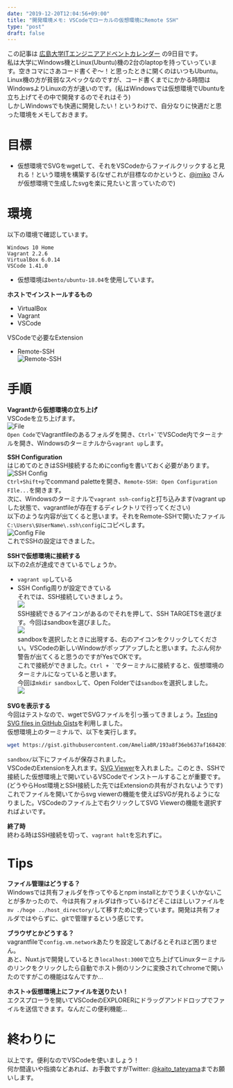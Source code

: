 ```yaml
---  
date: "2019-12-20T12:04:56+09:00"  
title: "開発環境メモ: VSCodeでローカルの仮想環境にRemote SSH"  
type: "post"  
draft: false  
---  
```

  
この記事は [広島大学ITエンジニアアドベントカレンダー] の9日目です。  
私は大学にWindows機とLinux(Ubuntu)機の2台のlaptopを持っていっています。空きコマにさあコード書くぞ〜！と思ったときに開くのはいつもUbuntu。Linux機の方が貧弱なスペックなのですが、コード書くまでにかかる時間はWindowsよりLinuxの方が速いのです。(私はWindowsでは仮想環境でUbuntuを立ち上げてその中で開発するのでそれはそう)  
しかしWindowsでも快適に開発したい！というわけで、自分なりに快適だと思った環境をメモしておきます。  
  
# 目標  
- 仮想環境でSVGをwgetして、それをVSCodeからファイルクリックすると見れる！という環境を構築する(なぜこれが目標なのかというと、[@imiko](https://twitter.com/es__135) さんが仮想環境で生成したsvgを楽に見たいと言っていたので)  
  
# 環境  
以下の環境で確認しています。  
```  
Windows 10 Home  
Vagrant 2.2.6  
VirtualBox 6.0.14  
VSCode 1.41.0  
```  
- 仮想環境は`bento/ubuntu-18.04`を使用しています。
    
**ホストでインストールするもの**  
  
- VirtualBox  
- Vagrant  
- VSCode  

VSCodeで必要なExtension  
  
- Remote-SSH  
![Remote-SSH](./p-1.png)  
  
# 手順  
**Vagrantから仮想環境の立ち上げ**  
VSCodeを立ち上げます。  
![File](./p-2.png)  
`Open Code`でVagrantfileのあるフォルダを開き、`` Ctrl+` ``でVSCode内でターミナルを開き、Windowsのターミナルから`vagrant up`します。  
  
**SSH Configuration**  
はじめてのときはSSH接続するためにconfigを書いておく必要があります。  
![SSH Config](p-3.png)  
`Ctrl+Shift+p`でcommand paletteを開き、`Remote-SSH: Open Configuration FIle...`を開きます。  
次に、Windowsのターミナルで`vagrant ssh-config`と打ち込みます(vagrant upした状態で、vagrantfileが存在するディレクトリで行ってください)  
以下のような内容が出てくると思います。それをRemote-SSHで開いたファイル`C:\Users\$UserName\.ssh\config`にコピペします。  
![Config File](./p-4.png)  
これでSSHの設定はできました。  
  
**SSHで仮想環境に接続する**  
以下の2点が達成できているでしょうか。  
- `vagrant up`している  
- SSH Config周りが設定できている  
それでは、SSH接続していきましょう。  
![](./p-5.png)  
SSH接続できるアイコンがあるのでそれを押して、SSH TARGETSを選びます。今回はsandboxを選びました。  
![](./p-6.png)  
sandboxを選択したときに出現する、右のアイコンをクリックしてください。VSCodeの新しいWindowがポップアップしたと思います。たぶん何か警告が出てくると思うのですがYesでOKです。  
これで接続ができました。`` Ctrl + ` ``でターミナルに接続すると、仮想環境のターミナルになっていると思います。  
今回は`mkdir sandbox`して、Open Folderでは`sandbox`を選択しました。  
![](./p-7.png)  
  
**SVGを表示する**  
今回はテストなので、wgetでSVGファイルを引っ張ってきましょう。[Testing SVG files in GitHub Gists](https://gist.github.com/AmeliaBR/193a8f36eb637af1684201821afd5f66)を利用しました。  
仮想環境上のターミナルで、以下を実行します。  
```bash  
wget https://gist.githubusercontent.com/AmeliaBR/193a8f36eb637af1684201821afd5f66/raw/2f695692701db7be18333926b41b7e9c15944d73/basic-marker.svg  
```  
`sandbox/`以下にファイルが保存されました。  
VSCodeのExtensionを入れます。[SVG Viewer](https://marketplace.visualstudio.com/items?itemName=cssho.vscode-svgviewer)を入れました。このとき、SSHで接続した仮想環境上で開いているVSCodeでインストールすることが重要です。(どうやらHost環境とSSH接続した先ではExtensionの共有がされないようです)  
これでファイルを開いてからsvg viewerの機能を使えばSVGが見れるようになりました。VSCodeのファイル上で右クリックしてSVG Viewerの機能を選択すればよいです。  

  
**終了時**  
終わる時はSSH接続を切って、`vagrant halt`を忘れずに。  
  
# Tips  
**ファイル管理はどうする？**  
Windowsでは共有フォルダを作ってやるとnpm installとかでうまくいかないことが多かったので、今は共有フォルダは作っているけどそこはほしいファイルを`mv ./hoge ../host_directory/`して移すために使っています。開発は共有フォルダではやらずに、gitで管理するという感じです。  
  
**ブラウザとかどうする？**  
vagrantfileで`config.vm.network`あたりを設定してあげるとそれほど困りません。  
あと、Nuxt.jsで開発しているとき`localhost:3000`で立ち上げてLinuxターミナルのリンクをクリックしたら自動でホスト側のリンクに変換されてchromeで開いたのですがこの機能はなんですか...  
  
**ホスト→仮想環境上にファイルを送りたい！**  
エクスプローラを開いてVSCodeのEXPLORERにドラッグアンドドロップでファイルを送信できます。なんだこの便利機能...  
  
# 終わりに  
以上です。便利なのでVSCodeを使いましょう！  
何か間違いや指摘などあれば、お手数ですがTwitter: [@kaito_tateyama](https://twitter.com/kaito_tateyama)までお願いします。  
  
<!-- link -->    
[広島大学ITエンジニアアドベントカレンダー]:https://adventar.org/calendars/4481